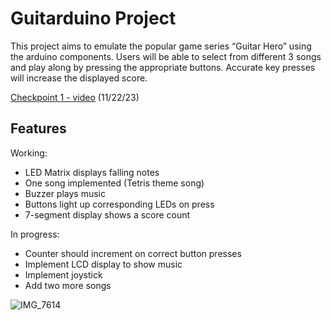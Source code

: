 # Guitarduino Project

This project aims to emulate the popular game series “Guitar Hero” using the arduino components. Users will be able to select from different 3 songs and play along by pressing the appropriate buttons. Accurate key presses will increase the displayed score.

[Checkpoint 1 - video](https://www.youtube.com/watch?v=pJWUDinvbIE) (11/22/23)

## Features
Working:
* LED Matrix displays falling notes
* One song implemented (Tetris theme song)
* Buzzer plays music
* Buttons light up corresponding LEDs on press
* 7-segment display shows a score count

In progress:
* Counter should increment on correct button presses
* Implement LCD display to show music
* Implement joystick
* Add two more songs

![IMG_7614](https://github.com/mariewolf/guitarduino_project/assets/77356063/2075aed6-231f-4016-bba3-e0d93812cf75)
